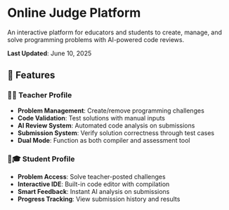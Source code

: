 # Online Judge Platform

An interactive platform for educators and students to create, manage, and solve programming problems with AI-powered code reviews.

**Last Updated**: June 10, 2025

## 🚀 Features

### 👩🏫 Teacher Profile
- **Problem Management**: Create/remove programming challenges
- **Code Validation**: Test solutions with manual inputs
- **AI Review System**: Automated code analysis on submissions
- **Submission System**: Verify solution correctness through test cases
- **Dual Mode**: Function as both compiler and assessment tool

### 🧑🎓 Student Profile
- **Problem Access**: Solve teacher-posted challenges
- **Interactive IDE**: Built-in code editor with compilation
- **Smart Feedback**: Instant AI analysis on submissions
- **Progress Tracking**: View submission history and results


